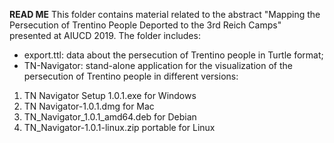 **READ ME**
This folder contains material related to the abstract "Mapping the Persecution of Trentino People Deported to the 3rd Reich Camps" presented at AIUCD 2019.
The folder includes:
- export.ttl: data about the persecution of Trentino people in Turtle format;
- TN-Navigator: stand-alone application for the visualization of the persecution of Trentino people in different versions:
1) TN Navigator Setup 1.0.1.exe for Windows
2) TN Navigator-1.0.1.dmg for Mac
3) TN_Navigator_1.0.1_amd64.deb for Debian
4) TN_Navigator-1.0.1-linux.zip portable for Linux
